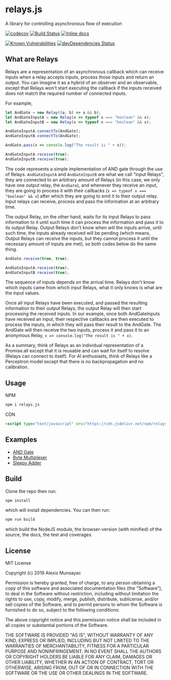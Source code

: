 # relays.js

A library for controlling asynchronous flow of execution


[![codecov](https://codecov.io/gh/LXSMNSYC/relays.js/branch/master/graph/badge.svg)](https://codecov.io/gh/LXSMNSYC/relays.js)
[![Build Status](https://travis-ci.org/LXSMNSYC/relays.js.svg?branch=master)](https://travis-ci.org/LXSMNSYC/relays.js)
[![Inline docs](http://inch-ci.org/github/LXSMNSYC/relays.js.svg?branch=master)](http://inch-ci.org/github/LXSMNSYC/relays.js)

[![Known Vulnerabilities](https://snyk.io/test/github/LXSMNSYC/relays.js/badge.svg?targetFile=package.json)](https://snyk.io/test/github/LXSMNSYC/relays.js?targetFile=package.json)
[![devDependencies Status](https://david-dm.org/LXSMNSYC/relays.js/dev-status.svg)](https://david-dm.org/LXSMNSYC/relays.js?type=dev)


## What are Relays

Relays are a representation of an asynchronous callback which can receive inputs when a relay accepts inputs, process those inputs and return an output. You can imagine it as a hybrid of an observer and an observable, except that Relays won't start executing the callback if the inputs received does not match the required number of connected inputs.

For example,

```js
let AndGate = new Relay((a, b) => a && b);
let AndGateInputA = new Relay(x => typeof x === "boolean" && x);
let AndGateInputB = new Relay(x => typeof x === "boolean" && x);

AndGateInputA.connectTo(AndGate);
AndGateInputB.connectTo(AndGate);

AndGate.pass(x => console.log("The result is " + x));

AndGateInputA.receive(true);
AndGateInputB.receive(true);
```

The code represents a simple implementation of AND gate through the use of Relays. ```AndGateInputA``` and ```AndGateInputB``` are what we call "input Relays", they are connected to an arbitrary amount of Relays (in this case, we only have one output relay, the ```AndGate```), and whenever they receive an input, they are going to process it with their callbacks (```x => typeof x === "boolean" && x```) after which they are going to emit it to their output relay. Input relays can receive, process and pass the information at an arbitrary time.

The output Relay, on the other hand, waits for its input Relays to pass information to it until such time it can process the information and pass it to its output Relay. Output Relays don't know when will the inputs arrive, until such time, the inputs already received will be pending (which means, Output Relays can receive the inputs, but they cannot process it until the necessary amount of inputs are met), so both codes below do the same thing.

```js
AndGate.receive(true, true);
```

```js
AndGateInputA.receive(true);
AndGateInputB.receive(true);
```

The sequence of inputs depends on the arrival time. Relays don't know which inputs came from which input Relays, what it only knows is what are the input values.

Once all input Relays have been executed, and passed the resulting information to their output Relays, the output Relay will then start processing the received inputs.
In our example, once both AndGateInputs have received an input, their respective callbacks are then executed to process the inputs, in which they will pass their result to the AndGate. The AndGate will then receive the two inputs, process it and pass it to an anonymous Relay, ```x => console.log("The result is " + x)```.

As a summary, think of Relays as an individual representation of a Promise.all except that it is reusable and can wait for itself to resolve (Relays can connect to itself). For AI enthusiasts, think of Relays like a Perceptron model except that there is no backpropagation and no calibration.

## Usage

NPM

```bash
npm i relays.js
```

CDN

```html
<script type="text/javascript" src="https://cdn.jsdelivr.net/npm/relays.js/dist/index.min.js"></script>
```
## Examples

* [AND Gate](https://github.com/LXSMNSYC/relays.js/tree/master/examples/andGate)
* [Byte Multiplexer](https://github.com/LXSMNSYC/relays.js/tree/master/examples/byteMultiplexer)
* [Sleepy Adder](https://github.com/LXSMNSYC/relays.js/tree/master/examples/sleepyAdder)

## Build

Clone the repo then run:

```bash
npm install
```

which will install dependencies. You can then run:

```bash
npm run build
```

which build the NodeJS module, the browser-version (with minified) of the source, the docs, the test and coverages.

## License

MIT License

Copyright (c) 2019 Alexis Munsayac

Permission is hereby granted, free of charge, to any person obtaining a copy
of this software and associated documentation files (the "Software"), to deal
in the Software without restriction, including without limitation the rights
to use, copy, modify, merge, publish, distribute, sublicense, and/or sell
copies of the Software, and to permit persons to whom the Software is
furnished to do so, subject to the following conditions:

The above copyright notice and this permission notice shall be included in all
copies or substantial portions of the Software.

THE SOFTWARE IS PROVIDED "AS IS", WITHOUT WARRANTY OF ANY KIND, EXPRESS OR
IMPLIED, INCLUDING BUT NOT LIMITED TO THE WARRANTIES OF MERCHANTABILITY,
FITNESS FOR A PARTICULAR PURPOSE AND NONINFRINGEMENT. IN NO EVENT SHALL THE
AUTHORS OR COPYRIGHT HOLDERS BE LIABLE FOR ANY CLAIM, DAMAGES OR OTHER
LIABILITY, WHETHER IN AN ACTION OF CONTRACT, TORT OR OTHERWISE, ARISING FROM,
OUT OF OR IN CONNECTION WITH THE SOFTWARE OR THE USE OR OTHER DEALINGS IN THE
SOFTWARE.